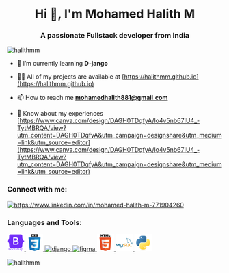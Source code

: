 <h1 align="center">Hi 👋, I'm Mohamed Halith M</h1>
<h3 align="center">A passionate Fullstack developer from India</h3>

<p align="left"> <img src="https://komarev.com/ghpvc/?username=halithmm&label=Profile%20views&color=0e75b6&style=flat" alt="halithmm" /> </p>

- 🌱 I’m currently learning **D-jango**

- 👨‍💻 All of my projects are available at [https://halithmm.github.io](https://halithmm.github.io)

- 📫 How to reach me **mohamedhalith881@gmail.com**

- 📄 Know about my experiences [https://www.canva.com/design/DAGH0TDqfyA/lo4v5nb67IU4_-TytMBRQA/view?utm_content=DAGH0TDqfyA&utm_campaign=designshare&utm_medium=link&utm_source=editor](https://www.canva.com/design/DAGH0TDqfyA/lo4v5nb67IU4_-TytMBRQA/view?utm_content=DAGH0TDqfyA&utm_campaign=designshare&utm_medium=link&utm_source=editor)

<h3 align="left">Connect with me:</h3>
<p align="left">
<a href="https://linkedin.com/in/https://www.linkedin.com/in/mohamed-halith-m-771904260" target="blank"><img align="center" src="https://raw.githubusercontent.com/rahuldkjain/github-profile-readme-generator/master/src/images/icons/Social/linked-in-alt.svg" alt="https://www.linkedin.com/in/mohamed-halith-m-771904260" height="30" width="40" /></a>
</p>

<h3 align="left">Languages and Tools:</h3>
<p align="left"> <a href="https://getbootstrap.com" target="_blank" rel="noreferrer"> <img src="https://raw.githubusercontent.com/devicons/devicon/master/icons/bootstrap/bootstrap-plain-wordmark.svg" alt="bootstrap" width="40" height="40"/> </a> <a href="https://www.w3schools.com/css/" target="_blank" rel="noreferrer"> <img src="https://raw.githubusercontent.com/devicons/devicon/master/icons/css3/css3-original-wordmark.svg" alt="css3" width="40" height="40"/> </a> <a href="https://www.djangoproject.com/" target="_blank" rel="noreferrer"> <img src="https://cdn.worldvectorlogo.com/logos/django.svg" alt="django" width="40" height="40"/> </a> <a href="https://www.figma.com/" target="_blank" rel="noreferrer"> <img src="https://www.vectorlogo.zone/logos/figma/figma-icon.svg" alt="figma" width="40" height="40"/> </a> <a href="https://www.w3.org/html/" target="_blank" rel="noreferrer"> <img src="https://raw.githubusercontent.com/devicons/devicon/master/icons/html5/html5-original-wordmark.svg" alt="html5" width="40" height="40"/> </a> <a href="https://www.mysql.com/" target="_blank" rel="noreferrer"> <img src="https://raw.githubusercontent.com/devicons/devicon/master/icons/mysql/mysql-original-wordmark.svg" alt="mysql" width="40" height="40"/> </a> <a href="https://www.python.org" target="_blank" rel="noreferrer"> <img src="https://raw.githubusercontent.com/devicons/devicon/master/icons/python/python-original.svg" alt="python" width="40" height="40"/> </a> </p>

<p><img align="center" src="https://github-readme-stats.vercel.app/api/top-langs?username=halithmm&show_icons=true&locale=en&layout=compact" alt="halithmm" /></p>
